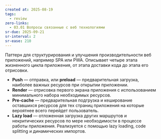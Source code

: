 ```yaml
---
created at: 2025-08-19
tags:
  - review
zero-links:
  - 03.01 Вопросы связанные с веб технологиями
sr-due: 2025-09-21
sr-interval: 2
sr-ease: 210
---
```

Паттерн для структурирования и улучшения производительности веб приложений, например SPA или PWA. Описывает четыре этапа жизненного цикла приложения, от этапа доставки кода до этапа его отрисовки. 
- **Push** — отправка, или **preload** — предварительная загрузка, наиболее важных ресурсов при открытии приложении. 
- **Render** — отрисовка первого экрана приложения с использованием минимального набора необходимых ресурсов. 
- **Pre-cache** — предварительная подгрузка и кеширование оставшихся ресурсов для тех страниц приложения на которые вероятнее всего перейдет пользователь. 
- **Lazy load** — отложенная загрузка других маршрутов и некритических ресурсов по мере необходимости в процессе работы приложения. Реализуется с помощью lazy loading, code splitting и динамических импортов.